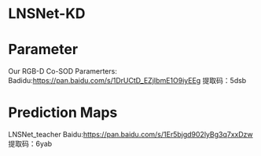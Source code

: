 # LNSNet-KD
# Parameter
Our RGB-D Co-SOD Paramerters:
Badidu:https://pan.baidu.com/s/1DrUCtD_EZjIbmE1O9iyEEg
提取码：5dsb
# Prediction Maps
LNSNet_teacher
Baidu:https://pan.baidu.com/s/1Er5bjgd902lyBg3q7xxDzw
提取码：6yab 

